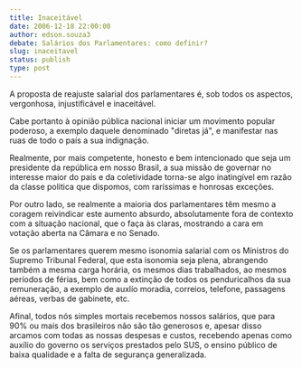 ```yaml
---
title: Inaceitável
date: 2006-12-18 22:00:00
author: edson.souza3
debate: Salários dos Parlamentares: como definir?
slug: inaceitavel
status: publish 
type: post
---
```


A proposta de reajuste salarial dos parlamentares é, sob todos os aspectos, vergonhosa, injustificável e inaceitável.  

Cabe portanto à opinião pública nacional iniciar um movimento popular poderoso, a exemplo daquele denominado "diretas já", e manifestar nas ruas de todo o país a sua indignação.  

Realmente, por mais competente, honesto e bem intencionado que seja um presidente da república em nosso Brasil, a sua missão de governar no interesse maior do país e da coletividade torna-se algo inatingível em razão da classe politica que dispomos, com raríssimas e honrosas exceções.  

Por outro lado, se realmente a maioria dos parlamentares têm mesmo a coragem reivindicar este aumento absurdo, absolutamente fora de contexto com a situação nacional, que o faça às claras, mostrando a cara em votação aberta na Câmara e no Senado.  

Se os parlamentares querem mesmo isonomia salarial com os Ministros do Supremo Tribunal Federal, que esta isonomia seja plena, abrangendo também a mesma carga horária, os mesmos dias trabalhados, ao mesmos períodos de férias, bem como a extinção de todos os penduricalhos da sua remuneração, a exemplo de auxlío moradia, correios, telefone, passagens aéreas, verbas de gabinete, etc.  

Afinal, todos nós simples mortais recebemos nossos salários, que para 90% ou mais dos brasileiros não são tão generosos e, apesar disso arcamos com todas as nossas despesas e custos, recebendo apenas como auxílio do governo os serviços prestados pelo SUS, o ensino público de baixa qualidade e a falta de segurança generalizada.
